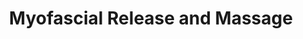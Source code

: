 ---
title: "Myofascial Release and Massage"
url: /boise/myofascial-release-and-massage/
shop: massage
---